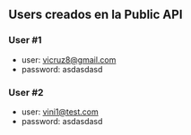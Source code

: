 ## Users creados en la Public API

### User #1

- user: vicruz8@gmail.com
- password: asdasdasd

### User #2

- user: vini1@test.com
- password: asdasdasd
